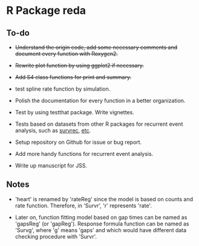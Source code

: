 # R Package reda 

## To-do

* ~~Understand the origin code, add some necessary comments and 
	document every function with Roxygen2.~~

* ~~Rewrite plot function by using ggplot2 if necessary.~~

* ~~Add S4 class functions for print and summary.~~

* test spline rate function by simulation.

* Polish the documentation for every function in a better organization.

* Test by using testthat package.  Write vignettes.

* Tests based on datasets from other R packages for 
	recurrent event analysis, such as 
	[survrec](http://cran.r-project.org/web/packages/survrec/index.html),
	[etc](http://cran.r-project.org/web/views/Survival.html).

* Setup repository on Github for issue or bug report.

* Add more handy functions for recurrent event analysis.

* Write up manuscript for JSS.


## Notes

* 'heart' is renamed by 'rateReg' since the model is
based on counts and rate function.
Therefore, in 'Survr', 'r' represents 'rate'.

* Later on, function fitting model based on gap times can be named as
'gapsReg' (or 'gapReg'). Response formula function can be named as 'Survg',
where 'g' means 'gaps' and which would have different data checking procedure
with 'Survr'.

